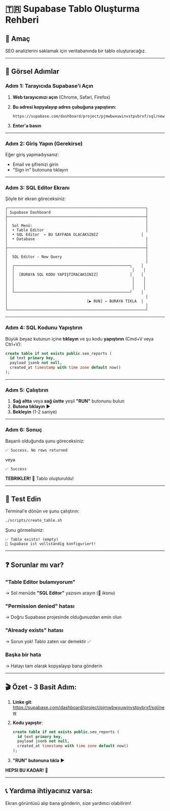 # 🇹🇷 Supabase Tablo Oluşturma Rehberi

## 🎯 Amaç
SEO analizlerini saklamak için veritabanında bir tablo oluşturacağız.

---

## 📸 Görsel Adımlar

### Adım 1: Tarayıcıda Supabase'i Açın

1. **Web tarayıcınızı açın** (Chrome, Safari, Firefox)

2. **Bu adresi kopyalayıp adres çubuğuna yapıştırın:**
   ```
   https://supabase.com/dashboard/project/pjmwbwxuwinvstpvbrxf/sql/new
   ```

3. **Enter'a basın**

---

### Adım 2: Giriş Yapın (Gerekirse)

Eğer giriş yapmadıysanız:
- Email ve şifrenizi girin
- "Sign in" butonuna tıklayın

---

### Adım 3: SQL Editor Ekranı

Şöyle bir ekran göreceksiniz:

```
┌─────────────────────────────────────────────────────────────┐
│ Supabase Dashboard                                          │
├─────────────────────────────────────────────────────────────┤
│                                                             │
│  Sol Menü:                                                  │
│  • Table Editor                                             │
│  • SQL Editor  ← BU SAYFADA OLACAKSINIZ                   │
│  • Database                                                 │
│                                                             │
├─────────────────────────────────────────────────────────────┤
│                                                             │
│  SQL Editor - New Query                                     │
│                                                             │
│  ┌───────────────────────────────────────────────────┐    │
│  │                                                    │    │
│  │  [BURAYA SQL KODU YAPIŞTIRACAKSINIZ]              │    │
│  │                                                    │    │
│  │                                                    │    │
│  │                                                    │    │
│  └───────────────────────────────────────────────────┘    │
│                                                             │
│                                   [▶ RUN] ← BURAYA TIKLA  │
│                                                             │
└─────────────────────────────────────────────────────────────┘
```

---

### Adım 4: SQL Kodunu Yapıştırın

Büyük beyaz kutunun içine **tıklayın** ve şu kodu **yapıştırın** (Cmd+V veya Ctrl+V):

```sql
create table if not exists public.seo_reports (
  id text primary key,
  payload jsonb not null,
  created_at timestamp with time zone default now()
);
```

---

### Adım 5: Çalıştırın

1. **Sağ altta** veya **sağ üstte** yeşil **"RUN"** butonunu bulun
2. **Butona tıklayın** ▶️
3. **Bekleyin** (1-2 saniye)

---

### Adım 6: Sonuç

Başarılı olduğunda şunu göreceksiniz:

```
✅ Success. No rows returned
```

veya

```
✅ Success
```

**TEBRIKLER!** 🎉 Tablo oluşturuldu!

---

## 🧪 Test Edin

Terminal'e dönün ve şunu çalıştırın:

```bash
./scripts/create_table.sh
```

Şunu görmelisiniz:
```
✅ Table exists! (empty)
🎉 Supabase ist vollständig konfiguriert!
```

---

## ❓ Sorunlar mı var?

### "Table Editor bulamıyorum"
→ Sol menüde **"SQL Editor"** yazısını arayın (📝 ikonu)

### "Permission denied" hatası
→ Doğru Supabase projesinde olduğunuzdan emin olun

### "Already exists" hatası
→ Sorun yok! Tablo zaten var demektir ✅

### Başka bir hata
→ Hatayı tam olarak kopyalayıp bana gönderin

---

## 🎬 Özet - 3 Basit Adım:

1. **Linke git**: https://supabase.com/dashboard/project/pjmwbwxuwinvstpvbrxf/sql/new

2. **Kodu yapıştır**:
   ```sql
   create table if not exists public.seo_reports (
     id text primary key,
     payload jsonb not null,
     created_at timestamp with time zone default now()
   );
   ```

3. **"RUN" butonuna tıkla** ▶️

**HEPSI BU KADAR!** 🎉

---

## 📞 Yardıma ihtiyacınız varsa:

Ekran görüntüsü alıp bana gönderin, size yardımcı olabilirim!
